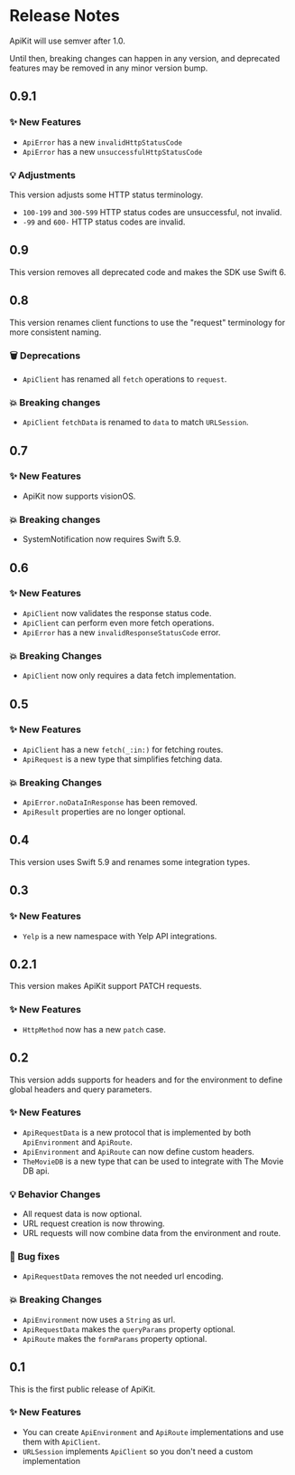 # Release Notes

ApiKit will use semver after 1.0. 

Until then, breaking changes can happen in any version, and deprecated features may be removed in any minor version bump.



## 0.9.1

### ✨ New Features

* `ApiError` has a new `invalidHttpStatusCode`
* `ApiError` has a new `unsuccessfulHttpStatusCode`

### 💡 Adjustments

This version adjusts some HTTP status terminology.

* `100-199` and `300-599` HTTP status codes are unsuccessful, not invalid.
* `-99` and `600-` HTTP status codes are invalid. 



## 0.9

This version removes all deprecated code and makes the SDK use Swift 6. 



## 0.8

This version renames client functions to use the "request" terminology for more consistent naming. 

### 🗑️ Deprecations

* `ApiClient` has renamed all `fetch` operations to `request`.

### 💥 Breaking changes

* `ApiClient` `fetchData` is renamed to `data` to match `URLSession`.



## 0.7

### ✨ New Features

* ApiKit now supports visionOS.

### 💥 Breaking changes

* SystemNotification now requires Swift 5.9.



## 0.6

### ✨ New Features

* `ApiClient` now validates the response status code.
* `ApiClient` can perform even more fetch operations.
* `ApiError` has a new `invalidResponseStatusCode` error.

### 💥 Breaking Changes

* `ApiClient` now only requires a data fetch implementation.



## 0.5

### ✨ New Features

* `ApiClient` has a new `fetch(_:in:)` for fetching routes.
* `ApiRequest` is a new type that simplifies fetching data.

### 💥 Breaking Changes

* `ApiError.noDataInResponse` has been removed.
* `ApiResult` properties are no longer optional.



## 0.4

This version uses Swift 5.9 and renames some integration types.



## 0.3

### ✨ New Features

* `Yelp` is a new namespace with Yelp API integrations.



## 0.2.1

This version makes ApiKit support PATCH requests.

### ✨ New Features

* `HttpMethod` now has a new `patch` case.



## 0.2

This version adds supports for headers and for the environment to define global headers and query parameters.

### ✨ New Features

* `ApiRequestData` is a new protocol that is implemented by both `ApiEnvironment` and `ApiRoute`.
* `ApiEnvironment` and `ApiRoute` can now define custom headers.
* `TheMovieDB` is a new type that can be used to integrate with The Movie DB api. 

### 💡 Behavior Changes

* All request data is now optional.
* URL request creation is now throwing.
* URL requests will now combine data from the environment and route.

### 🐛 Bug fixes

* `ApiRequestData` removes the not needed url encoding.

### 💥 Breaking Changes

* `ApiEnvironment` now uses a `String` as url.
* `ApiRequestData` makes the `queryParams` property optional.
* `ApiRoute` makes the `formParams` property optional.



## 0.1

This is the first public release of ApiKit.

### ✨ New Features

* You can create `ApiEnvironment` and `ApiRoute` implementations and use them with `ApiClient`.
* `URLSession` implements `ApiClient` so you don't need a custom implementation
